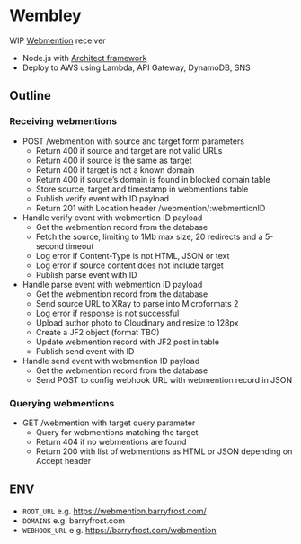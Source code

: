 # Wembley

WIP [Webmention](https://webmention.net) receiver

* Node.js with [Architect framework](https://arc.codes)
* Deploy to AWS using Lambda, API Gateway, DynamoDB, SNS

## Outline

### Receiving webmentions

* POST /webmention with source and target form parameters
	* Return 400 if source and target are not valid URLs
	* Return 400 if source is the same as target
	* Return 400 if target is not a known domain
	* Return 400 if source’s domain is found in blocked domain table
	* Store source, target and timestamp in webmentions table
	* Publish verify event with ID payload
	* Return 201 with Location header /webmention/:webmentionID
* Handle verify event with webmention ID payload
	* Get the webmention record from the database
	* Fetch the source, limiting to 1Mb max size, 20 redirects and a 5-second timeout
	* Log error if Content-Type is not HTML, JSON or text
	* Log error if source content does not include target
	* Publish parse event with ID
* Handle parse event with webmention ID payload
	* Get the webmention record from the database
	* Send source URL to XRay to parse into Microformats 2
	* Log error if response is not successful
	* Upload author photo to Cloudinary and resize to 128px
	* Create a JF2 object (format TBC)
	* Update webmention record with JF2 post in table
	* Publish send event with ID
* Handle send event with webmention ID payload
	* Get the webmention record from the database
	* Send POST to config webhook URL with webmention record in JSON

### Querying webmentions

* GET /webmention with target query parameter
	* Query for webmentions matching the target
	* Return 404 if no webmentions are found
	* Return 200 with list of webmentions as HTML or JSON depending on Accept header

## ENV

* `ROOT_URL` e.g. https://webmention.barryfrost.com/
* `DOMAINS` e.g. barryfrost.com
* `WEBHOOK_URL` e.g. https://barryfrost.com/webmention
